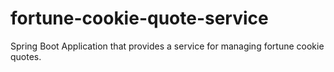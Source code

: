 # fortune-cookie-quote-service
Spring Boot Application that provides a service for managing fortune cookie quotes. 
